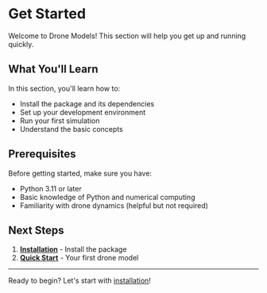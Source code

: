# Get Started

Welcome to Drone Models! This section will help you get up and running quickly.

## What You'll Learn

In this section, you'll learn how to:

- Install the package and its dependencies
- Set up your development environment
- Run your first simulation
- Understand the basic concepts

## Prerequisites

Before getting started, make sure you have:

- Python 3.11 or later
- Basic knowledge of Python and numerical computing
- Familiarity with drone dynamics (helpful but not required)

## Next Steps

1. **[Installation](installation.md)** - Install the package
2. **[Quick Start](quick-start.md)** - Your first drone model

---

Ready to begin? Let's start with [installation](installation.md)!
